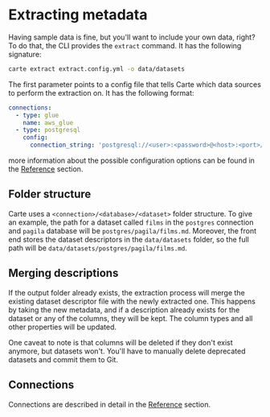# Extracting metadata

Having sample data is fine, but you'll want to include your own data, right? To do that, the CLI provides the `extract` command. It has the following signature:

```sh
carte extract extract.config.yml -o data/datasets
```

The first parameter points to a config file that tells Carte which data sources to perform the extraction on. It has the following format:

``` yaml
connections:
  - type: glue
    name: aws_glue
  - type: postgresql
    config:
      connection_string: 'postgresql://<user>:<password>@<host>:<port>/<database>'
```

more information about the possible configuration options can be found in the [Reference](/reference/connections) section.

## Folder structure

Carte uses a `<connection>/<database>/<dataset>` folder structure. To give an example, the path for a dataset called `films` in the `postgres` connection and `pagila` database will be `postgres/pagila/films.md`. Moreover, the front end stores the dataset descriptors in the `data/datasets` folder, so the full path will be `data/datasets/postgres/pagila/films.md`.

## Merging descriptions

If the output folder already exists, the extraction process will merge the existing dataset descriptor file with the newly extracted one. This happens by taking the new metadata, and if a description already exists for the dataset or any of the columns, they will be kept. The column types and all other properties will be updated.

One caveat to note is that columns will be deleted if they don't exist anymore, but datasets won't. You'll have to manually delete deprecated datasets and commit them to Git. 

## Connections

Connections are described in detail in the [Reference](/reference/connections) section.
